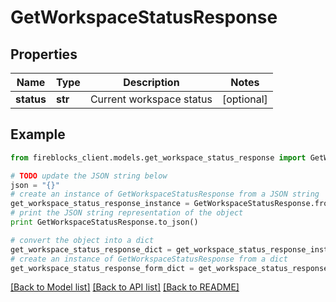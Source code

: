 # GetWorkspaceStatusResponse


## Properties

Name | Type | Description | Notes
------------ | ------------- | ------------- | -------------
**status** | **str** | Current workspace status | [optional] 

## Example

```python
from fireblocks_client.models.get_workspace_status_response import GetWorkspaceStatusResponse

# TODO update the JSON string below
json = "{}"
# create an instance of GetWorkspaceStatusResponse from a JSON string
get_workspace_status_response_instance = GetWorkspaceStatusResponse.from_json(json)
# print the JSON string representation of the object
print GetWorkspaceStatusResponse.to_json()

# convert the object into a dict
get_workspace_status_response_dict = get_workspace_status_response_instance.to_dict()
# create an instance of GetWorkspaceStatusResponse from a dict
get_workspace_status_response_form_dict = get_workspace_status_response.from_dict(get_workspace_status_response_dict)
```
[[Back to Model list]](../README.md#documentation-for-models) [[Back to API list]](../README.md#documentation-for-api-endpoints) [[Back to README]](../README.md)


